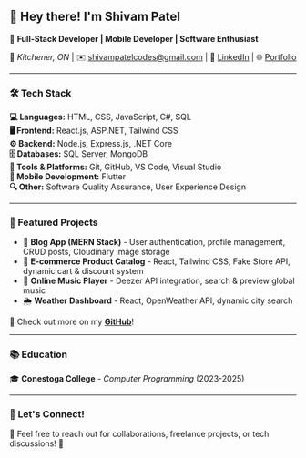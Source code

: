 ## 👋 Hey there! I'm Shivam Patel  
🚀 **Full-Stack Developer | Mobile Developer | Software Enthusiast**  

📍 *Kitchener, ON* | ✉️ [shivampatelcodes@gmail.com](mailto:shivampatelcodes@gmail.com) | 🔗 [LinkedIn](https://www.linkedin.com/in/shivam-patel-89baa1261/) | 🌐 [Portfolio](https://shivampatel.vercel.app/)

---

### 🛠 Tech Stack  
**💻 Languages:** HTML, CSS, JavaScript, C#, SQL  
**🖥 Frontend:** React.js, ASP.NET, Tailwind CSS  
**⚙️ Backend:** Node.js, Express.js, .NET Core  
**🗄 Databases:** SQL Server, MongoDB  
**🔧 Tools & Platforms:** Git, GitHub, VS Code, Visual Studio  
**📱 Mobile Development:** Flutter  
**🔍 Other:** Software Quality Assurance, User Experience Design  

---

### 📌 Featured Projects  
- 📖 **Blog App (MERN Stack)** - User authentication, profile management, CRUD posts, Cloudinary image storage  
- 🛒 **E-commerce Product Catalog** - React, Tailwind CSS, Fake Store API, dynamic cart & discount system  
- 🎵 **Online Music Player** - Deezer API integration, search & preview global music  
- 🌦 **Weather Dashboard** - React, OpenWeather API, dynamic city search  

🔗 Check out more on my **[GitHub](#)**!  

---

### 📚 Education  
🎓 **Conestoga College** - *Computer Programming* (2023-2025)  

---

### 📢 Let's Connect!  
💬 Feel free to reach out for collaborations, freelance projects, or tech discussions! 🚀  
